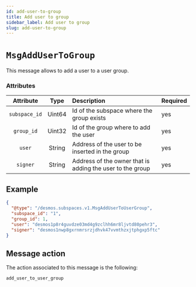 ```yaml
---
id: add-user-to-group
title: Add user to group
sidebar_label: Add user to group
slug: add-user-to-group
---
```


# `MsgAddUserToGroup`
This message allows to add a user to a user group.

### Attributes
|   Attribute   |  Type  | Description                                                | Required |
|:-------------:|:------:|:-----------------------------------------------------------|:---------|
| `subspace_id` | Uint64 | Id of the subspace where the group exists                  | yes      |
|  `group_id`   | Uint32 | Id of the group where to add the user                      | yes      |
|     `user`     | String | Address of the user to be inserted in the group            | yes      |
|   `signer`    | String | Address of the owner that is adding the user to the group  | yes      |

## Example
````json
{
  "@type": "/desmos.subspaces.v1.MsgAddUserToUserGroup",
  "subspace_id": "1",
  "group_id": 1,
  "user": "desmos1p8r4guvdze03md4g9zclhh6mr8ljvtd80pehr3",
  "signer": "desmos1nwp8gxrnmrsrzjdhvk47vvmthzxjtphgxp5ftc"
}
````

## Message action
The action associated to this message is the following:
```
add_user_to_user_group
```